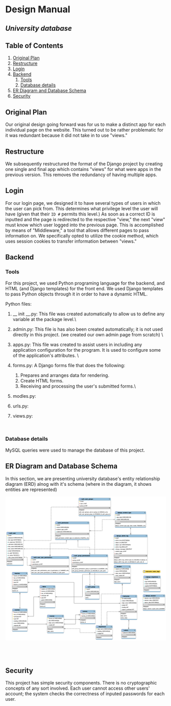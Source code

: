 # Design Manual
## *University database*
## Table of Contents
1. [Original Plan](#Original-Plan)
1. [Restructure](#Restructure)
1. [Login](#Login)
1. [Backend](#Backend)
	1. [Tools](#Tools)
	1. [Database details](#Database-details)
1. [ER Diagram and Database Schema](#ER-Diagram-and-Database-Schema)
1. [Security](#Security)


## Original Plan
Our original design going forward was for us to make a distinct app for each individual page on the website. This turned out to be rather problematic for it was redundant because it did not take in to use "views."

## Restructure
We subsequently restructured the format of the Django project by creating one single and final app which contains "views" for what were apps in the previous version. This removes the redundancy of having multiple apps.

## Login
For our login page, we designed it to have several types of users in which the user can pick from. This determines what privilege level the user will have (given that their `ID #` permits this level.) As soon as a correct ID is inputted and the page is redirected to the respective "view," the next "view" must know which user logged into the previous page. This is accomplished by means of "Middleware," a tool that allows different pages to pass information on. We specifically opted to utilize the cookie method, which uses session cookies to transfer information between "views."

## Backend

### Tools
For this project, we used Python programing language for the backend, and HTML (and Django templates) for the front end. We used Django templates to pass Python objects through it in order to have a dynamic HTML. 

Python files:

1. __ init __.py: This file was created automatically to allow us to define any variable at the package level.\

1. admin.py: This file is has also been created automatically; it is not used directly in this project. (we created our own admin page from scratch) \
 
1. apps.py: This file was created to assist users in including any application configuration for the program. It is used to configure some of the application's attributes. \

1. forms.py: A Django forms file that does the following:
	1. Prepares and arranges data for rendering. 
	1. Create HTML forms.
	1. Receiving and processing the user's submitted forms.\

1. modles.py:
1. urls.py:
1. views.py:

<br>

### Database details

MySQL queries were used to manage the database of this project.


## ER Diagram and Database Schema

In this section, we are presenting university database's entity relationship diagram (ERD) alnog with it's schema (where in the diagram, it shows entities are represented)

![ER diagram and Schema](./images/ER-schema.png)

<br>
<br>

## Security
This project has simple security components. There is no cryptographic concepts  of any sort involved. Each user cannot access other users' account; the system checks the correctness of inputed passwords for each user. 